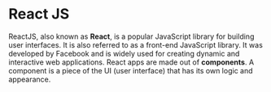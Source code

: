 <h1>React JS</h1>
<p>
  ReactJS, also known as <b>React</b>, is a popular JavaScript library for building user interfaces. It is also referred to as a front-end JavaScript library. It was developed by Facebook and is widely used for creating dynamic and interactive web applications.
  React apps are made out of <b>components</b>. A component is a piece of the UI (user interface) that has its own logic and appearance.
</p>
